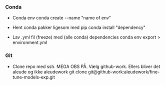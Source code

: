 

### Conda

- Conda env
conda create --name "name of env"

- Hent conda pakker ligesom med pip 
conda install "dependency"

- Lav .yml fil (freeze) med (alle conda) dependencies
conda env export > environment.yml

### Git

- Clone repo med ssh. MEGA OBS PÅ. Vælg github-work. Ellers bliver det aleude og ikke aleudework
git clone git@github-work:aleudework/fine-tune-models-exp.git 
